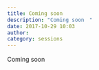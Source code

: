 ```yaml
---
title: Coming soon　
description: "Coming soon　"
date: 2017-10-29 10:03
author: 
category: sessions
---
```

Coming soon　